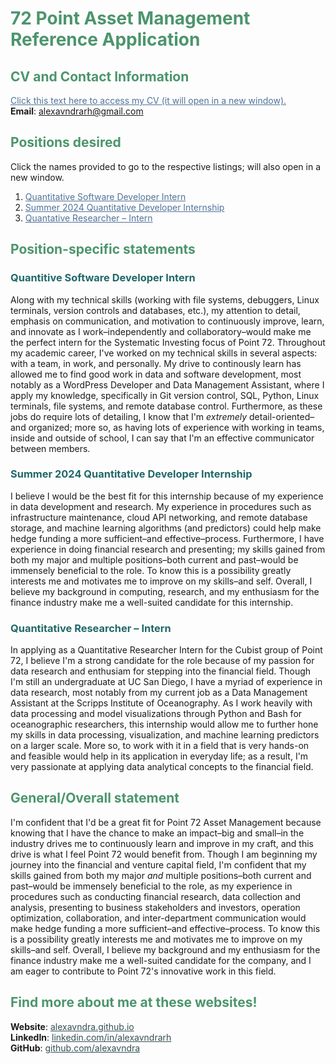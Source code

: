 # <span style="color:#4c956c">72 Point Asset Management Reference Application</span>
## <span style="color:#4c956c">CV and Contact Information</span>
<a href="https://alexavndra.github.io/72-point-statements/Alexandra-Hernandez-CV.pdf" target="_blank" style="color:#507399"><ins>Click this text here to access my CV (it will open in a new window).</ins></a> <br/>
**Email**: [alexavndrarh@gmail.com](mailto:alexavndrarh@gmail.com)

## <span style="color:#4c956c">Positions desired</span>
Click the names provided to go to the respective listings; will also open in a new window.
1. <a href="https://careers.point72.com/CSJobDetail?jobName=quantitative-software-developer-intern&jobCode=CSS-0011537&retURL=/CSCareerSearch" target="_blank" style="color:#507399">Quantitative Software Developer Intern</a>
2. <a href="https://careers.point72.com/CSJobDetail?jobName=summer-2024-quantitative-developer-internship&jobCode=CSS-0010069&retURL=/CSCareerSearch" target="_blank" style="color:#507399">Summer 2024 Quantitative Developer Internship</a>
3. <a href="https://careers.point72.com/CSJobDetail?jobName=quantitative-researcher-intern&jobCode=CSS-0000570&retURL=/CSCareerSearch" target="_blank" style="color:#507399">Quantative Researcher – Intern</a>

## <span style="color:#4c956c">Position-specific statements</span>
### <span style="color:#216869">Quantitive Software Developer Intern</span>
Along with my technical skills (working with file systems, debuggers, Linux terminals, version controls and databases, etc.), my attention to detail, emphasis on communication, and motivation to continuously improve, learn, and innovate as I work–independently and collaboratory–would make me the perfect intern for the Systematic Investing focus of Point 72. Throughout my academic career, I've worked on my technical skills in several aspects: with a team, in work, and personally. My drive to continously learn has allowed me to find good work in data and software development, most notably as a WordPress Developer and Data Management Assistant, where I apply my knowledge, specifically in Git version control, SQL, Python, Linux terminals, file systems, and remote database control. Furthermore, as these jobs do require lots of detailing, I know that I'm *extremely* detail-oriented–and organized; more so, as having lots of experience with working in teams, inside and outside of school, I can say that I'm an effective communicator between members.

### <span style="color:#216869">Summer 2024 Quantitative Developer Internship</span>
I believe I would be the best fit for this internship because of my experience in data development and research. My experience in procedures such as infrastructure maintenance, cloud API networking, and remote database storage, and machine learning algorithms (and predictors) could help make hedge funding a more sufficient–and effective–process. Furthermore, I have experience in doing financial research and presenting; my skills gained from both my major and multiple positions–both current and past–would be immensely beneficial to the role. To know this is a possibility greatly interests me and motivates me to improve on my skills–and self. Overall, I believe my background in computing, research, and my enthusiasm for the finance industry make me a well-suited candidate for this internship.

### <span style="color:#216869">Quantitative Researcher – Intern</span>
In applying as a Quantitative Researcher Intern for the Cubist group of Point 72, I believe I'm a strong candidate for the role because of my passion for data research and enthusiam for stepping into the financial field. Though I'm still an undergraduate at UC San Diego, I have a myriad of experience in data research, most notably from my current job as a Data Management Assistant at the Scripps Institute of Oceanography. As I work heavily with data processing and model visualizations through Python and Bash for oceanographic researchers, this internship would allow me to further hone my skills in data processing, visualization, and machine learning predictors on a larger scale. More so, to work with it in a field that is very hands-on and feasible would help in its application in everyday life; as a result, I'm very passionate at applying data analytical concepts to the financial field. 

## <span style="color:#4c956c">General/Overall statement</span>
I'm confident that I'd be a great fit for Point 72 Asset Management because knowing that I have the chance to make an impact–big and small–in the industry drives me to continuously learn and improve in my craft, and this drive is what I feel Point 72 would benefit from. Though I am beginning my journey into the financial and venture capital field, I'm confident that my skills gained from both my major *and* multiple positions–both current and past–would be immensely beneficial to the role, as my experience in procedures such as conducting financial research, data collection and analysis, presenting to business stakeholders and investors, operation optimization, collaboration, and inter-department communication would make hedge funding a more sufficient–and effective–process. To know this is a possibility greatly interests me and motivates me to improve on my skills–and self. Overall, I believe my background and my enthusiasm for the finance industry make me a well-suited candidate for the company, and I am eager to contribute to Point 72's innovative work in this field.

## <span style="color:#4c956c">Find more about me at these websites!</span>
**Website**: <a href="https://alexavndra.github.io" target="_blank" style="color:#354f52">alexavndra.github.io</a><br/>
**LinkedIn**: <a href="https://linkedin.com/in/alexavndrarh" target="_blank" style="color:#354f52">linkedin.com/in/alexavndrarh</a><br/>
**GitHub**: <a href="https://github.com/alexavndra" target="_blank" style="color:#354f52">github.com/alexavndra</a><br/>